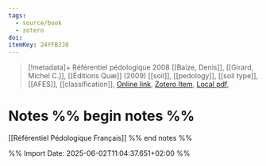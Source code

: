 ```yaml
---
tags:
  - source/book
  - zotero
doi: 
itemKey: 24YFBJJ8
---
```

>[!metadata]+
> Référentiel pédologique 2008
> [[Baize, Denis]], [[Girard, Michel C.]], 
> [[Éditions Quæ]] (2009)
> [[soil]], [[pedology]], [[soil type]], [[AFES]], [[classification]], 
> [Online link](), [Zotero Item](zotero://select/library/items/24YFBJJ8), [Local pdf](file://C:/Users/aburg/Documents/references/zotero/storage/RTHZ76SP/Baize2009_Referentielpedologique.pdf), 

# Notes %% begin notes %%
[[Référentiel Pédologique Français]]
%% end notes %%




%% Import Date: 2025-06-02T11:04:37.651+02:00 %%

